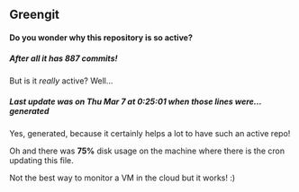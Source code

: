## Greengit

#### Do you wonder why this repository is so active?

##### After all it has 887 commits!

But is it *really* active? Well...

##### Last update was on Thu Mar 7 at 0:25:01 when those lines were... generated

Yes, generated, because it certainly helps a lot to have such an active repo!

Oh and there was **75%** disk usage on the machine
where there is the cron updating this file.

Not the best way to monitor a VM in the cloud but it works! :)
